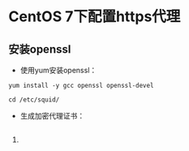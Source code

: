 # CentOS 7下配置https代理

## 安装openssl

* 使用yum安装openssl：

`yum install -y gcc openssl openssl-devel`

`cd /etc/squid/`

* 生成加密代理证书：



1. ## 



